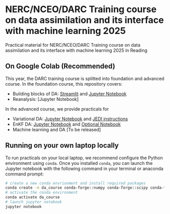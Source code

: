 # NERC/NCEO/DARC Training course on data assimilation and its interface with machine learning 2025
Practical material for NERC/NCEO/DARC Training course on data assimilation and its interface with machine learning 2025 in Reading

## On Google Colab (Recommended)
This year, the DARC training course is splitted into foundation and advanced course. In the foundation course, this repository covers:
- Building blocks of DA: [Streamlit](https://alisonfowler-da-training-oi-1-optimal-interpolation-3dxab6.streamlit.app/) and [Jupyter Notebook](https://colab.research.google.com/github/darc-reading/darc-training-2025/blob/main/Control_DA_components.ipynb) 
- Reanalysis: [Jupyter Notebook]

In the advanced course, we provide practicals for 
- Variational DA: [Jupyter Notebook](https://colab.research.google.com/github/darc-reading/darc-training-2025/blob/main/Controls_L96_Var.ipynb) and [JEDI instructions](JEDI_exps_instructions.pdf)
- EnKF DA: [Jupyter Notebook](https://colab.research.google.com/github/darc-reading/darc-training-2025/blob/main/Controls_L96_Enkf.ipynb) and [Optional Notebook](https://colab.research.google.com/github/darc-reading/darc-training-2025/blob/main/Controls_L63_Enkf.ipynb)
- Machine learning and DA [To be released]

## Running on your own laptop locally
To run practicals on your local laptop, we recommend configure the Python environment using `conda`. Once you installed `conda`, you can launch the Jupyter notebook with the following command in your terminal or anaconda command prompt:
```bash
# create a new conda envrionment and install required packages
conda create -n da_course conda-forge::numpy conda-forge::scipy conda-forge::matplotlib conda-forge::cartopy conda-forge::ipywidgets conda-forge::jupyter conda-forge::xarray conda-forge::dask conda-forge::netCDF4 conda-forge::bottleneck conda-forge::kagglehub
# activate the conda environment
conda activate da_course
# launch jupyter notebook
jupyter notebook
```
